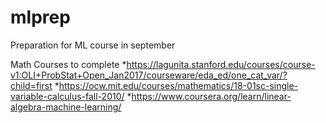 # mlprep
Preparation for ML course in september

Math Courses to complete
  *https://lagunita.stanford.edu/courses/course-v1:OLI+ProbStat+Open_Jan2017/courseware/eda_ed/one_cat_var/?child=first
  *https://ocw.mit.edu/courses/mathematics/18-01sc-single-variable-calculus-fall-2010/
  *https://www.coursera.org/learn/linear-algebra-machine-learning/
  
